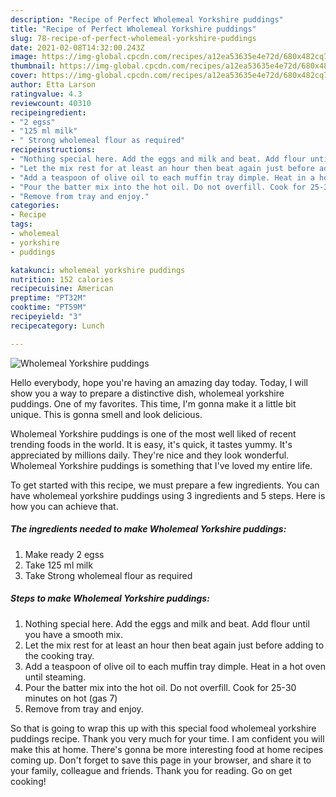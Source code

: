 ```yaml
---
description: "Recipe of Perfect Wholemeal Yorkshire puddings"
title: "Recipe of Perfect Wholemeal Yorkshire puddings"
slug: 78-recipe-of-perfect-wholemeal-yorkshire-puddings
date: 2021-02-08T14:32:00.243Z
image: https://img-global.cpcdn.com/recipes/a12ea53635e4e72d/680x482cq70/wholemeal-yorkshire-puddings-recipe-main-photo.jpg
thumbnail: https://img-global.cpcdn.com/recipes/a12ea53635e4e72d/680x482cq70/wholemeal-yorkshire-puddings-recipe-main-photo.jpg
cover: https://img-global.cpcdn.com/recipes/a12ea53635e4e72d/680x482cq70/wholemeal-yorkshire-puddings-recipe-main-photo.jpg
author: Etta Larson
ratingvalue: 4.3
reviewcount: 40310
recipeingredient:
- "2 egss"
- "125 ml milk"
- " Strong wholemeal flour as required"
recipeinstructions:
- "Nothing special here. Add the eggs and milk and beat. Add flour until you have a smooth mix."
- "Let the mix rest for at least an hour then beat again just before adding to the cooking tray."
- "Add a teaspoon of olive oil to each muffin tray dimple. Heat in a hot oven until steaming."
- "Pour the batter mix into the hot oil. Do not overfill. Cook for 25-30 minutes on hot (gas 7)"
- "Remove from tray and enjoy."
categories:
- Recipe
tags:
- wholemeal
- yorkshire
- puddings

katakunci: wholemeal yorkshire puddings 
nutrition: 152 calories
recipecuisine: American
preptime: "PT32M"
cooktime: "PT59M"
recipeyield: "3"
recipecategory: Lunch

---
```



![Wholemeal Yorkshire puddings](https://img-global.cpcdn.com/recipes/a12ea53635e4e72d/680x482cq70/wholemeal-yorkshire-puddings-recipe-main-photo.jpg)

Hello everybody, hope you're having an amazing day today. Today, I will show you a way to prepare a distinctive dish, wholemeal yorkshire puddings. One of my favorites. This time, I'm gonna make it a little bit unique. This is gonna smell and look delicious.

Wholemeal Yorkshire puddings is one of the most well liked of recent trending foods in the world. It is easy, it's quick, it tastes yummy. It's appreciated by millions daily. They're nice and they look wonderful. Wholemeal Yorkshire puddings is something that I've loved my entire life.




To get started with this recipe, we must prepare a few ingredients. You can have wholemeal yorkshire puddings using 3 ingredients and 5 steps. Here is how you can achieve that.

<!--inarticleads1-->

##### The ingredients needed to make Wholemeal Yorkshire puddings:

1. Make ready 2 egss
1. Take 125 ml milk
1. Take  Strong wholemeal flour as required




<!--inarticleads2-->

##### Steps to make Wholemeal Yorkshire puddings:

1. Nothing special here. Add the eggs and milk and beat. Add flour until you have a smooth mix.
1. Let the mix rest for at least an hour then beat again just before adding to the cooking tray.
1. Add a teaspoon of olive oil to each muffin tray dimple. Heat in a hot oven until steaming.
1. Pour the batter mix into the hot oil. Do not overfill. Cook for 25-30 minutes on hot (gas 7)
1. Remove from tray and enjoy.




So that is going to wrap this up with this special food wholemeal yorkshire puddings recipe. Thank you very much for your time. I am confident you will make this at home. There's gonna be more interesting food at home recipes coming up. Don't forget to save this page in your browser, and share it to your family, colleague and friends. Thank you for reading. Go on get cooking!
